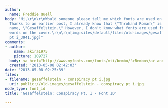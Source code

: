 ```yaml
---
author:
  name: Freddie Quell
body: "Hi,\r\n\r\nWould someone please tell me which fonts are used on this cover?
  Thanks to an earlier post, I already know that \"Throhand Roman\" is used for the
  name, \"Gesaffelstein.\" However, I don't know what fonts are used for the other
  words on the cover.\r\n\r\n[img:sites/default/files/old-images/gesaffelstein - conspiracy
  pt i_3941.jpg]"
comments:
- author:
    name: akira1975
    picture: 109727
  body: <a href="http://www.myfonts.com/fonts/mti/bembo/">Bembo</a> and <a href="http://www.myfonts.com/fonts/linotype/palatino/">Palatino</a>
  created: '2013-05-08 02:42:03'
date: '2013-05-08 02:25:39'
files:
- filename: gesaffelstein - conspiracy pt i.jpg
  uri: public://old-images/gesaffelstein - conspiracy pt i.jpg
node_type: font_id
title: 'Gesaffelstein: Conspiracy Pt. I - Font ID'

---
```

